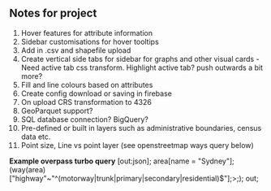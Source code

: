 ## Notes for project
1. Hover features for attribute information
2. Sidebar customisations for hover tooltips   
3. Add in .csv and shapefile upload  
4. Create vertical side tabs for sidebar for graphs and other visual cards - Need active tab css transform. Highlight active tab? push outwards a bit more?
5. Fill and line colours based on attributes
6. Create config download or saving in firebase
7. On upload CRS transformation to 4326
8. GeoParquet support?
9. SQL database connection? BigQuery?
10. Pre-defined or built in layers such as administrative boundaries, census data etc. 
11. Point size, Line vs point layer (see openstreetmap ways query below)


**Example overpass turbo query**
[out:json];
area[name = "Sydney"];
(way(area)["highway"~"^(motorway|trunk|primary|secondary|residential)$"];>;);
out;
